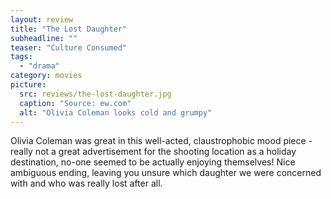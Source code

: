 ```yaml
---
layout: review
title: "The Lost Daughter"
subheadline: ""
teaser: "Culture Consumed"
tags:
  - "drama"
category: movies
picture:
  src: reviews/the-lost-daughter.jpg
  caption: "Source: ew.com"
  alt: "Olivia Coleman looks cold and grumpy"
---
```


Olivia Coleman was great in this well-acted, claustrophobic mood piece - really not a great advertisement for the shooting location as a holiday destination, no-one seemed to be actually enjoying themselves! Nice ambiguous ending, leaving you unsure which daughter we were concerned with and who was really lost after all.
